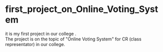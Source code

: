 # first_project_on_Online_Voting_System
it is my first project in our college .<br>The project is on the topic of "Online Voting System" for CR (class representator) in our college.
